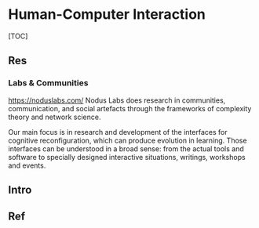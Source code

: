 # Human-Computer Interaction

[TOC]



## Res
### Labs & Communities
https://noduslabs.com/
Nodus Labs does research in communities, communication, and social artefacts through the frameworks of complexity theory and network science.

Our main focus is in research and development of the interfaces for cognitive reconfiguration, which can produce evolution in learning. Those interfaces can be understood in a broad sense: from the actual tools and software to specially designed interactive situations, writings, workshops and events.



## Intro


## Ref

